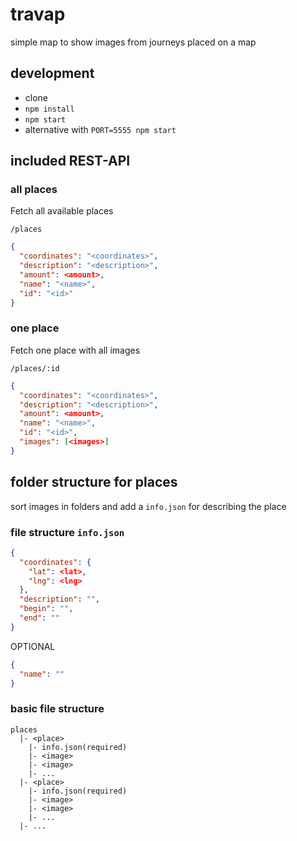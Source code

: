 # travap
simple map to show images from journeys placed on a map

## development
* clone
* `npm install`
* `npm start`
* alternative with `PORT=5555 npm start`

## included REST-API
### all places
Fetch all available places
```
/places
```
```json
{
  "coordinates": "<coordinates>",
  "description": "<description>",
  "amount": <amount>,
  "name": "<name>",
  "id": "<id>"
}
```

### one place
Fetch one place with all images
```
/places/:id
```
```json
{
  "coordinates": "<coordinates>",
  "description": "<description>",
  "amount": <amount>,
  "name": "<name>",
  "id": "<id>",
  "images": [<images>]
}
```

## folder structure for places
sort images in folders and add a `info.json` for describing the place

### file structure `info.json`
```json
{
  "coordinates": {
    "lat": <lat>,
    "lng": <lng>
  },
  "description": "",
  "begin": "",
  "end": ""
}
```
OPTIONAL
```json
{
  "name": ""
}
```

### basic file structure
```
places
  |- <place>
    |- info.json(required)
    |- <image>
    |- <image>
    |- ...
  |- <place>
    |- info.json(required)
    |- <image>
    |- <image>
    |- ...
  |- ...
```
